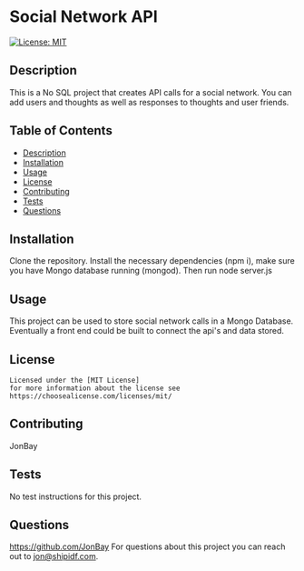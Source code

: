 # Social Network API

  [![License: MIT](https://img.shields.io/badge/License-MIT-yellow.svg)](https://opensource.org/licenses/MIT)

  ## Description
  This is a No SQL project that creates API calls for a social network. You can add users and  thoughts as well as responses to thoughts and user friends.  

  ## Table of Contents 
  - [Description](#description)
  - [Installation](#installation)
  - [Usage](#usage)
  - [License](#license)
  - [Contributing](#contributing)
  - [Tests](#tests)
  - [Questions](#questions)

  ## Installation
  Clone the repository.  Install the necessary dependencies (npm i), make sure you have Mongo database running (mongod). Then run node server.js    

  ## Usage
  This project can be used to store social network calls in a Mongo Database.  Eventually a front end could be built to connect the api's and data stored.  

  ## License
    
    Licensed under the [MIT License]
    for more information about the license see https://choosealicense.com/licenses/mit/ 
    

  ## Contributing
  JonBay

  ## Tests
  No test instructions for this project.  

  ## Questions
  https://github.com/JonBay
  For questions about this project you can reach out to jon@shipidf.com.